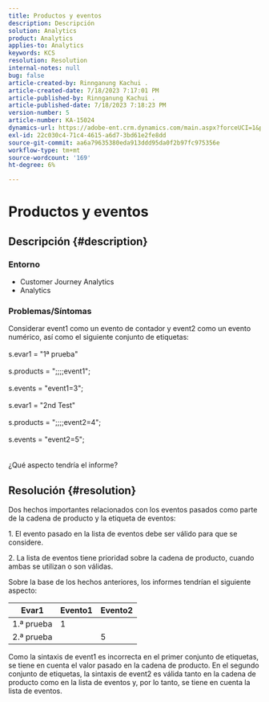 ```yaml
---
title: Productos y eventos
description: Descripción
solution: Analytics
product: Analytics
applies-to: Analytics
keywords: KCS
resolution: Resolution
internal-notes: null
bug: false
article-created-by: Rinnganung Kachui .
article-created-date: 7/18/2023 7:17:01 PM
article-published-by: Rinnganung Kachui .
article-published-date: 7/18/2023 7:18:23 PM
version-number: 5
article-number: KA-15024
dynamics-url: https://adobe-ent.crm.dynamics.com/main.aspx?forceUCI=1&pagetype=entityrecord&etn=knowledgearticle&id=9448e8a6-9f25-ee11-9cbd-6045bd006b4b
exl-id: 22c030c4-71c4-4615-a6d7-3bd61e2fe8dd
source-git-commit: aa6a79635380eda913ddd95da0f2b97fc975356e
workflow-type: tm+mt
source-wordcount: '169'
ht-degree: 6%

---
```


# Productos y eventos

## Descripción {#description}


### <b>Entorno</b>

- Customer Journey Analytics
- Analytics




### <b>Problemas/Síntomas</b>

Considerar event1 como un evento de contador y event2 como un evento numérico, así como el siguiente conjunto de etiquetas:
<br><br>s.evar1 = &quot;1ª prueba&quot;<br><br>s.products = &quot;;;;;event1&quot;;<br><br>s.events = &quot;event1=3&quot;;<br><br>s.evar1 = &quot;2nd Test&quot;<br><br>s.products = &quot;;;;;event2=4&quot;;<br><br>s.events = &quot;event2=5&quot;;
<br> <br><br>
¿Qué aspecto tendría el informe?


## Resolución {#resolution}


Dos hechos importantes relacionados con los eventos pasados como parte de la cadena de producto y la etiqueta de eventos:

1. El evento pasado en la lista de eventos debe ser válido para que se considere.

2. La lista de eventos tiene prioridad sobre la cadena de producto, cuando ambas se utilizan o son válidas.

Sobre la base de los hechos anteriores, los informes tendrían el siguiente aspecto:


| Evar1 | Evento1 | Evento2 |
| --- | --- | --- |
| 1.ª prueba | 1 |   |
| 2.ª prueba |   | 5 |




Como la sintaxis de event1 es incorrecta en el primer conjunto de etiquetas, se tiene en cuenta el valor pasado en la cadena de producto. En el segundo conjunto de etiquetas, la sintaxis de event2 es válida tanto en la cadena de producto como en la lista de eventos y, por lo tanto, se tiene en cuenta la lista de eventos.
